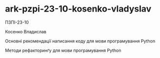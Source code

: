 # ark-pzpi-23-10-kosenko-vladyslav

ПЗПІ-23-10

Косенко Владислав 

Основні рекомендації написання коду для мови програмування Python

Методи рефакторинґу для мови програмування Python
